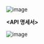 **<Use Case>**

![image](https://user-images.githubusercontent.com/113869496/194294103-f3d7131e-fcfa-4d10-a55e-5f39561218fa.png)

  **<API 명세서>**
  
![image](https://user-images.githubusercontent.com/113869496/194300302-729400c2-6145-4c3e-8165-09f403144a86.png)
